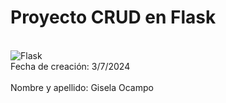 # Proyecto CRUD en Flask

<br>![Flask](https://miro.medium.com/v2/resize:fit:1400/format:webp/1*0n1u-HrRdxUw4CcUV45h1g.png)
<br>Fecha de creación: 3/7/2024  
<br>Nombre y apellido: Gisela Ocampo
